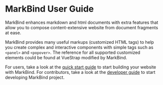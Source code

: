 <link rel="stylesheet" href="{{baseUrl}}/css/main.css">

<include src="../common/header.md" />

<div class="website-content">

# MarkBind User Guide

MarkBind enhances markdown and html documents with extra features that allow you to compose content-extensive website from document fragments at ease.

MarkBind provides many useful markups (customized HTML tags) to help you create complex and interactive components with simple tags such as `<panel>` and `<popover>`. The reference for all supported customized elements could be found at VueStrap modified by MarkBind.

For users, take a look at the [quick start guide](userQuickStart.html) to start building your website with MarkBind. For contributors, take a look at the [developer guide]({{baseUrl}}/developerGuide.html) to start developing MarkBind project.

<include src="../common/userGuideSections.md" />
</div>

